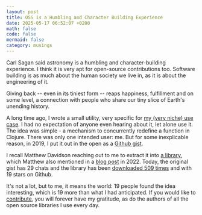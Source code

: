 ```yaml
---
layout: post
title: OSS is a Humbling and Character Building Experience
date: 2025-05-17 06:52:07 +0200
math: false
code: false
mermaid: false
category: musings
---
```

Carl Sagan said astronomy is a humbling and character-building experience. I think it is very apt for open-source contributions too. Software building is as much about the human society we live in, as it is about the engineering of it. 

Giving back -- even in its tiniest form -- reaps happiness, fulfillment and on some level, a connection with people who share our tiny slice of Earth's unending history. 

A long time ago, I wrote a small utility, very specific for [my (very niche) use case](https://medium.com/helpshift-engineering/a-study-in-parallelising-tests-b5253817beae). I had no expectation of anyone even hearing about it, let alone use it. The idea was simple - a mechanism to concurrently redefine a function in Clojure. There was only one intended user: me. But for some inexplicable reason, in 2019, I put it out in the open as a [Github gist](https://gist.github.com/mourjo/c7fc03e59eb96f8a342dfcabd350a927). 

I recall Matthew Davidson reaching out to me to extract it into [a library](https://github.com/mourjo/dynamic-redef/tree/main), which Matthew also mentioned in a [blog post](https://modulolotus.net/blog/2022-06-22-tidd/) in 2022. Today, the original gist has 29 chats and the library has been [downloaded 509 times](https://clojars.org/me.mourjo/dynamic-redef) and with 19 stars on Github. 

It's not a lot, but to me, it means the world: 19 people found the idea interesting, which is 19 more than what I had anticipated. If you would like to [contribute](https://github.com/mourjo/dynamic-redef/tree/main), you will forever have my gratitude, as do the authors of all the open source libraries I use every day.